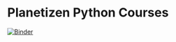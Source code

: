 # Planetizen Python Courses

[![Binder](https://mybinder.org/badge_logo.svg)](https://mybinder.org/v2/gh/gboeing/planetizen-python/master?urlpath=lab)